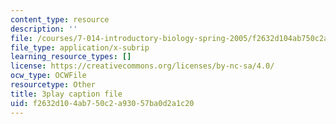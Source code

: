 ```yaml
---
content_type: resource
description: ''
file: /courses/7-014-introductory-biology-spring-2005/f2632d104ab750c2a93057ba0d2a1c20_kAN_eTW_ig0.vtt
file_type: application/x-subrip
learning_resource_types: []
license: https://creativecommons.org/licenses/by-nc-sa/4.0/
ocw_type: OCWFile
resourcetype: Other
title: 3play caption file
uid: f2632d10-4ab7-50c2-a930-57ba0d2a1c20
---
```

